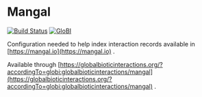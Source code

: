 # Mangal
[![Build Status](https://travis-ci.org/globalbioticinteractions/mangal.svg?branch=master)](https://travis-ci.org/globalbioticinteractions/mangal) [![GloBI](http://api.globalbioticinteractions.org/interaction.svg?accordingTo=globi:globalbioticinteractions/mangal)](http://globalbioticinteractions.org/?accordingTo=globi:globalbioticinteractions/mangal)

Configuration needed to help index interaction records available in [https://mangal.io](https://mangal.io)  . 

Available through [https://globalbioticinteractions.org/?accordingTo=globi:globalbioticinteractions/mangal](https://globalbioticinteractions.org/?accordingTo=globi:globalbioticinteractions/mangal) .
